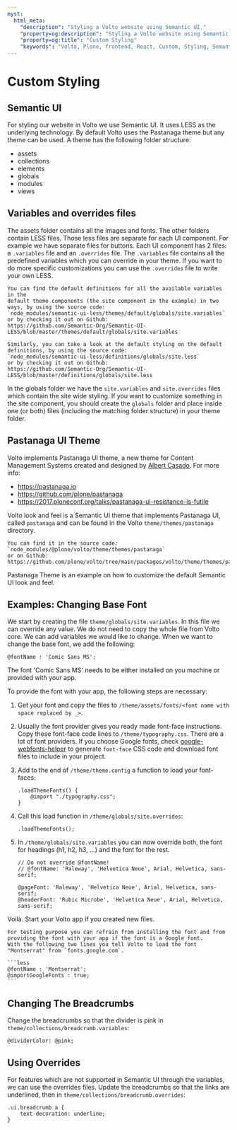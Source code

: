 ```yaml
---
myst:
  html_meta:
    "description": "Styling a Volto website using Semantic UI."
    "property=og:description": "Styling a Volto website using Semantic UI."
    "property=og:title": "Custom Styling"
    "keywords": "Volto, Plone, frontend, React, Custom, Styling, Semantic UI, LESS, Pastanaga"
---
```


# Custom Styling

## Semantic UI

For styling our website in Volto we use Semantic UI. It uses LESS as
the underlying technology. By default Volto uses the Pastanaga theme but any
theme can be used. A theme has the following folder structure:

 - assets
 - collections
 - elements
 - globals
 - modules
 - views

## Variables and overrides files

The assets folder contains all the images and fonts. The other folders contain
LESS files. Those less files are separate for each UI component. For example we
have separate files for buttons. Each UI component has 2 files: a `.variables`
file and an `.overrides` file. The `.variables` file contains all the
predefined variables which you can override in your theme. If you want to do
more specific customizations you can use the `.overrides` file to write your own LESS.

```{tip}
You can find the default definitions for all the available variables in the
default theme components (the site component in the example) in two ways, by using the source code:
`node_modules/semantic-ui-less/themes/default/globals/site.variables`
or by checking it out on Github:
https://github.com/Semantic-Org/Semantic-UI-LESS/blob/master/themes/default/globals/site.variables
```

```{tip}
Similarly, you can take a look at the default styling on the default
definitions, by using the source code:
`node_modules/semantic-ui-less/definitions/globals/site.less`
or by checking it out on Github:
https://github.com/Semantic-Org/Semantic-UI-LESS/blob/master/definitions/globals/site.less
```

In the globals folder we have the `site.variables` and `site.overrides` files
which contain the site wide styling. If you want to customize something in the
site component, you should create the `globals` folder and place inside one (or
both) files (including the matching folder structure) in your theme folder.

## Pastanaga UI Theme

Volto implements Pastanaga UI theme, a new theme for Content Management Systems
created and designed by [Albert Casado](https://github.com/albertcasado).
For more info:

* https://pastanaga.io
* https://github.com/plone/pastanaga
* https://2017.ploneconf.org/talks/pastanaga-ui-resistance-is-futile

Volto look and feel is a Semantic UI theme that implements Pastanaga UI, called
`pastanaga` and can be found in the Volto `theme/themes/pastanaga` directory.

```{tip}
You can find it in the source code:
`node_modules/@plone/volto/theme/themes/pastanaga`
or on Github:
https://github.com/plone/volto/tree/main/packages/volto/theme/themes/pastanaga
```

Pastanaga Theme is an example on how to customize the default Semantic UI look
and feel.


## Examples: Changing Base Font

We start by creating the file `theme/globals/site.variables`.
In this file we can override any value.
We do not need to copy the whole file from Volto core.
We can add variables we would like to change.
When we want to change the base font, we add the following:

```less
@fontName : 'Comic Sans MS';
```

The font 'Comic Sans MS' needs to be either installed on you machine or provided with your app.

To provide the font with your app, the following steps are necessary:

1. Get your font and copy the files to `/theme/assets/fonts/<font name with space replaced by _>`.

1. Usually the font provider gives you ready made font-face instructions.
  Copy these font-face code lines to `/theme/typography.css`.
  There are a lot of font providers.
  If you choose Google fonts, check [google-webfonts-helper](https://gwfh.mranftl.com/fonts) to generate `font-face` CSS code and download font files to include in your project.

1. Add to the end of `/theme/theme.config` a function to load your font-faces:

    ```less
    .loadThemeFonts() {
        @import "./typography.css";
    }
    ```

1. Call this load function in `/theme/globals/site.overrides`:

    ```less
    .loadThemeFonts();
    ```

1. In `/theme/globals/site.variables` you can now override both, the font for headings (h1, h2, h3, …) and the font for the rest.

    ```less
    // Do not override @fontName!
    // @fontName: 'Raleway', 'Helvetica Neue', Arial, Helvetica, sans-serif;

    @pageFont: 'Raleway', 'Helvetica Neue', Arial, Helvetica, sans-serif;
    @headerFont: 'Rubic Microbe', 'Helvetica Neue', Arial, Helvetica, sans-serif;
    ```

Voilà.
Start your Volto app if you created new files.

````{tip}
For testing purpose you can refrain from installing the font and from providing the font with your app if the font is a Google font.
With the following two lines you tell Volto to load the font "Montserrat" from `fonts.google.com`.

```less
@fontName : 'Montserrat';
@importGoogleFonts : true;
```
````


## Changing The Breadcrumbs

Change the breadcrumbs so that the divider is pink in `theme/collections/breadcrumb.variables`:

```less
@dividerColor: @pink;
```

## Using Overrides

For features which are not supported in Semantic UI through the variables, we
can use the overrides files. Update the breadcrumbs so that the links are
underlined, then in `theme/collections/breadcrumb.overrides`:

```less
.ui.breadcrumb a {
    text-decoration: underline;
}
```
